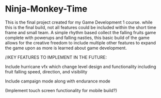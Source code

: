 # Ninja-Monkey-Time
This is the final project created for my Game Development 1 course. while this is the final build, not all features could be included within the short time frame and small team. A simple rhythm based collect the falling fruits game complete with powerups and falling nasties, this basic build of the game allows for the creative freedom to include multiple other features to expand the game upon as more is learned about game development.

//KEY FEATURES TO IMPLEMENT IN THE FUTURE:

Include hurricane vfx which change level design and functionality including fruit falling speed, direction, and visibility

Include campaign mode along with endurance mode

(Implement touch screen functionality for mobile build?)

